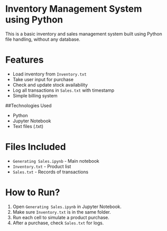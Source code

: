 
# Inventory Management System using Python

This is a basic inventory and sales management system built using Python file handling, without any database.

# Features

- Load inventory from `Inventory.txt`
- Take user input for purchase
- Check and update stock availability
- Log all transactions in `Sales.txt` with timestamp
- Simple billing system

##Technologies Used

- Python
- Jupyter Notebook
- Text files (.txt)

# Files Included

- `Generating Sales.ipynb` - Main notebook
- `Inventory.txt` - Product list
- `Sales.txt` - Records of transactions

# How to Run?

1. Open `Generating Sales.ipynb` in Jupyter Notebook.
2. Make sure `Inventory.txt` is in the same folder.
3. Run each cell to simulate a product purchase.
4. After a purchase, check `Sales.txt` for logs.
